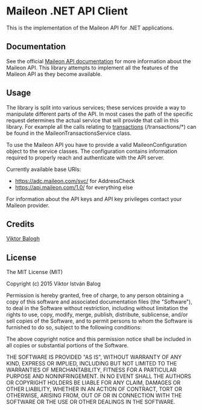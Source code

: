 # Maileon .NET API Client

This is the implementation of the Maileon API for .NET applications.

## Documentation
See the official [Maileon API documentation](http://dev.maileon.com/api/rest-api-1-0/?lang=en) for more information about the Maileon API.
This library attempts to implement all the features of the Maileon API as they become available. 

## Usage
The library is split into various services; these services provide a way to manipulate different parts of the API.
In most cases the path of the specific request determines the actual service that will provide that call in this library.
For example all the calls relating to [transactions](http://dev.maileon.com/api/rest-api-1-0/?lang=en#Transactions) (/transactions/*) can be found in the MaileonTransactionsService class.

To use the Maileon API you have to provide a valid MaileonConfiguration object to the service classes. 
The configuration contains information required to properly reach and authenticate with the API server.

Currently available base URIs:
* https://adc.maileon.com/svc/ for AddressCheck
* https://api.maileon.com/1.0/ for everything else

For information about the API keys and API key privileges contact your Maileon provider.

## Credits

[Viktor Balogh](https://github.com/viktorbalog)

## License

The MIT License (MIT)

Copyright (c) 2015 Viktor István Balog

Permission is hereby granted, free of charge, to any person obtaining a copy
of this software and associated documentation files (the "Software"), to deal
in the Software without restriction, including without limitation the rights
to use, copy, modify, merge, publish, distribute, sublicense, and/or sell
copies of the Software, and to permit persons to whom the Software is
furnished to do so, subject to the following conditions:

The above copyright notice and this permission notice shall be included in all
copies or substantial portions of the Software.

THE SOFTWARE IS PROVIDED "AS IS", WITHOUT WARRANTY OF ANY KIND, EXPRESS OR
IMPLIED, INCLUDING BUT NOT LIMITED TO THE WARRANTIES OF MERCHANTABILITY,
FITNESS FOR A PARTICULAR PURPOSE AND NONINFRINGEMENT. IN NO EVENT SHALL THE
AUTHORS OR COPYRIGHT HOLDERS BE LIABLE FOR ANY CLAIM, DAMAGES OR OTHER
LIABILITY, WHETHER IN AN ACTION OF CONTRACT, TORT OR OTHERWISE, ARISING FROM,
OUT OF OR IN CONNECTION WITH THE SOFTWARE OR THE USE OR OTHER DEALINGS IN THE
SOFTWARE.

